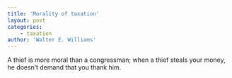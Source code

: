 ```yaml
---
title: 'Morality of taxation'
layout: post
categories:
    - taxation
author: 'Walter E. Williams'
---
```


A thief is more moral than a congressman; when a thief steals your money, he doesn’t demand that you thank him.
